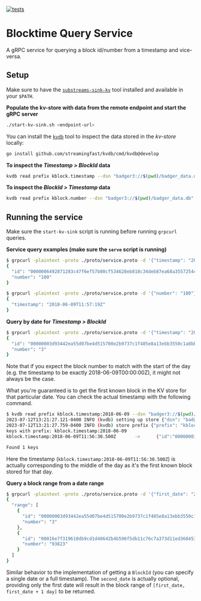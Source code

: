 [![tests](https://github.com/pinax-network/blocktime-service/actions/workflows/grpc_tests.yml/badge.svg)](https://github.com/pinax-network/blocktime-service/actions/workflows/grpc_tests.yml)

# Blocktime Query Service

A gRPC service for querying a block id/number from a timestamp and vice-versa.

## Setup

Make sure to have the [`substreams-sink-kv`](https://github.com/streamingfast/substreams-sink-kv) tool installed and available in your `$PATH`.

**Populate the kv-store with data from the remote endpoint and start the gRPC server**
```bash
./start-kv-sink.sh <endpoint-url>
```

You can install the [`kvdb`](https://github.com/streamingfast/kvdb) tool to inspect the data stored in the *kv-store* locally:
```bash
go install github.com/streamingfast/kvdb/cmd/kvdb@develop
```

**To inspect the *Timestamp > BlockId* data**
```bash
kvdb read prefix kblock.timestamp --dsn "badger3://$(pwd)/badger_data.db" --decoder="proto://./proto/service.proto@pinax.service.v1.BlockId"
```

**To inspect the *BlockId > Timestamp* data**
```bash
kvdb read prefix kblock.number --dsn "badger3://$(pwd)/badger_data.db" --decoder="proto://./proto/service.proto@pinax.service.v1.BlockTimestamp"
```

## Running the service

Make sure the `start-kv-sink` script is running before running `grpcurl` queries.

**Service query examples (make sure the `serve` script is running)**
```bash
$ grpcurl -plaintext -proto ./proto/service.proto -d '{"timestamp": "2018-06-09T11:57:19Z"}' localhost:7878 pinax.service.v1.BlockTime.BlockIdByTime
{
  "id": "0000006492871283c47f6ef57b00cf534628eb818c34deb87ea68a3557254c6b",
  "number": "100"
}
```

```bash
$ grpcurl -plaintext -proto ./proto/service.proto -d '{"number": "100"}' localhost:7878 pinax.service.v1.BlockTime.BlockTimeById                                                                                                        
{
  "timestamp": "2018-06-09T11:57:19Z"
}
```

**Query by date for *Timestamp > BlockId***
```bash
$ grpcurl -plaintext -proto ./proto/service.proto -d '{"timestamp": "2018-06-09"}' localhost:7878 pinax.service.v1.BlockTime.BlockIdByTime
{
  "id": "00000003d93442ea55d07be4d515700e2b9737c1f485e8a13ebb3550c1a8bb44",
  "number": "3"
}
```

Note that if you expect the block number to match with the start of the day (e.g. the timestamp to be exactly 2018-06-09T00:00:00Z), it might not always be the case.

What you're guaranteed is to get the first known block in the KV store for that particular date. You can check the actual timestamp with the following command.

```bash
$ kvdb read prefix kblock.timestamp:2018-06-09 --dsn "badger3://$(pwd)/badger_data.db" --decoder="proto://./proto/service.proto@pinax.service.v1.BlockId" --limit 1
2023-07-12T13:21:27.121-0400 INFO (kvdb) setting up store {"dsn": "badger3:///home/user/Documents/blocktime-service/badger_data.db"}
2023-07-12T13:21:27.759-0400 INFO (kvdb) store prefix {"prefix": "kblock.timestamp:2018-06-09", "limit": 1}
keys with prefix: kblock.timestamp:2018-06-09
kblock.timestamp:2018-06-09T11:56:30.500Z       ->      {"id":"00000003d93442ea55d07be4d515700e2b9737c1f485e8a13ebb3550c1a8bb44","number":"3"}

Found 1 keys
```

Here the timestamp (`kblock.timestamp:2018-06-09T11:56:30.500Z`) is actually corresponding to the middle of the day as it's the first known block stored for that day.

**Query a block range from a date range**
```bash
$ grpcurl -plaintext -proto ./proto/service.proto -d '{"first_date": "2018-06-09", "second_date": "2018-06-11"}' localhost:7878 pinax.service.v1.BlockTime.BlockRangeByDate                                                                                                  
{
  "range": [
    {
      "id": "00000003d93442ea55d07be4d515700e2b9737c1f485e8a13ebb3550c1a8bb44",
      "number": "3"
    },
    {
      "id": "00016e7f319610db9cd1d48642b4b596f5db11c76c7a373d11ed368453a24939",
      "number": "93823"
    }
  ]
}
```

Similar behavior to the implementation of getting a `BlockId` (you can specify a single date or a full timestamp). The `second_date` is actually optional, providing only the first date will result in the block range of `[first_date, first_date + 1 day]` to be returned.